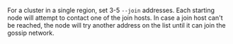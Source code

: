 For a cluster in a single region, set 3-5 `--join` addresses. Each starting node will attempt to contact one of the join hosts. In case a join host can't be reached, the node will try another address on the list until it can join the gossip network.